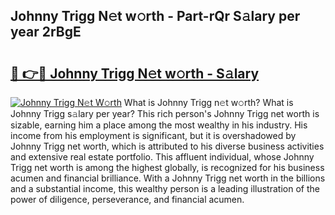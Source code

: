 ## Johnny Trigg N𝚎t w𝚘rth - Part-rQr S𝚊lary per year 2rBgE

# <h2><a href="http://gc1ihq.nevu.top/?p=Johnny+Trigg">🔗 👉🔴 Johnny Trigg N𝚎t w𝚘rth - S𝚊lary</a></h2>

[![Johnny Trigg N𝚎t W𝚘rth](https://i.imgur.com/Oavwk0R.jpeg)](http://gc1ihq.nevu.top/?p=Johnny+Trigg)
What is Johnny Trigg n𝚎t w𝚘rth? What is Johnny Trigg s𝚊lary per year?
This rich person's Johnny Trigg net worth is sizable, earning him a place among the most wealthy in his industry. His income from his employment is significant, but it is overshadowed by Johnny Trigg net worth, which is attributed to his diverse business activities and extensive real estate portfolio. This affluent individual, whose Johnny Trigg net worth is among the highest globally, is recognized for his business acumen and financial brilliance. With a Johnny Trigg net worth in the billions and a substantial income, this wealthy person is a leading illustration of the power of diligence, perseverance, and financial acumen.
